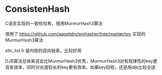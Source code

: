 # ConsistenHash
C语言实现的一致性哈希，借用MurmurHash3算法

借用了
https://github.com/aappleby/smhasher/tree/master/src
实现的MurmurHash3算法

stlc_list.h 是内核的双向链表，比较好用

DJB算法总体来说会比MurmurHash3优秀，MurmurHash3对有规律性的key更具有效率，同时对长度较长的key更有效率。如果key较短，还是用djb比较合适
